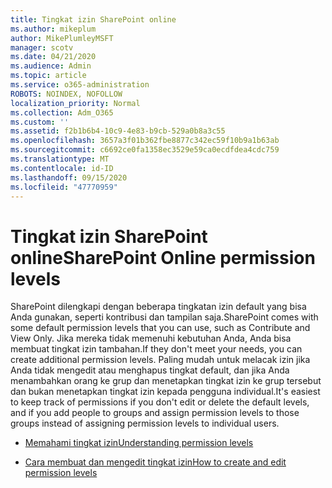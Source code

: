```yaml
---
title: Tingkat izin SharePoint online
ms.author: mikeplum
author: MikePlumleyMSFT
manager: scotv
ms.date: 04/21/2020
ms.audience: Admin
ms.topic: article
ms.service: o365-administration
ROBOTS: NOINDEX, NOFOLLOW
localization_priority: Normal
ms.collection: Adm_O365
ms.custom: ''
ms.assetid: f2b1b6b4-10c9-4e83-b9cb-529a0b8a3c55
ms.openlocfilehash: 3657a3f01b362fbe8877c342ec59f10b9a1b63ab
ms.sourcegitcommit: c6692ce0fa1358ec3529e59ca0ecdfdea4cdc759
ms.translationtype: MT
ms.contentlocale: id-ID
ms.lasthandoff: 09/15/2020
ms.locfileid: "47770959"
---
```

# <a name="sharepoint-online-permission-levels"></a><span data-ttu-id="e6a22-102">Tingkat izin SharePoint online</span><span class="sxs-lookup"><span data-stu-id="e6a22-102">SharePoint Online permission levels</span></span>

<span data-ttu-id="e6a22-103">SharePoint dilengkapi dengan beberapa tingkatan izin default yang bisa Anda gunakan, seperti kontribusi dan tampilan saja.</span><span class="sxs-lookup"><span data-stu-id="e6a22-103">SharePoint comes with some default permission levels that you can use, such as Contribute and View Only.</span></span> <span data-ttu-id="e6a22-104">Jika mereka tidak memenuhi kebutuhan Anda, Anda bisa membuat tingkat izin tambahan.</span><span class="sxs-lookup"><span data-stu-id="e6a22-104">If they don't meet your needs, you can create additional permission levels.</span></span> <span data-ttu-id="e6a22-105">Paling mudah untuk melacak izin jika Anda tidak mengedit atau menghapus tingkat default, dan jika Anda menambahkan orang ke grup dan menetapkan tingkat izin ke grup tersebut dan bukan menetapkan tingkat izin kepada pengguna individual.</span><span class="sxs-lookup"><span data-stu-id="e6a22-105">It's easiest to keep track of permissions if you don't edit or delete the default levels, and if you add people to groups and assign permission levels to those groups instead of assigning permission levels to individual users.</span></span>
  
- [<span data-ttu-id="e6a22-106">Memahami tingkat izin</span><span class="sxs-lookup"><span data-stu-id="e6a22-106">Understanding permission levels</span></span>](https://go.microsoft.com/fwlink/?linkid=867071)
    
- [<span data-ttu-id="e6a22-107">Cara membuat dan mengedit tingkat izin</span><span class="sxs-lookup"><span data-stu-id="e6a22-107">How to create and edit permission levels</span></span>](https://go.microsoft.com/fwlink/?linkid=867072)
    

